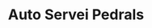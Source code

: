 ---
title: "Auto Servei Pedrals"
url: /baga/auto-servei-pedrals/
shop: reparación de automóviles
---